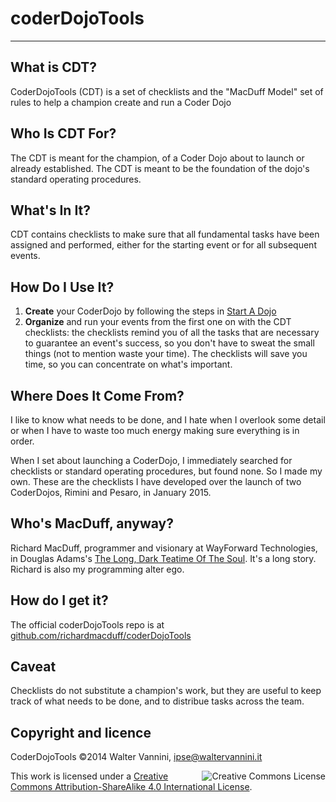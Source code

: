 # coderDojoTools

___ 

## What is CDT?
CoderDojoTools (CDT) is a set of checklists and the "MacDuff Model" set of rules to help a champion create and run a Coder Dojo

## Who Is CDT For?
The CDT is meant for the champion, of a Coder Dojo about to launch or already established. The CDT is meant to be the foundation of the dojo's standard operating procedures.


## What's In It?

CDT contains checklists to make sure that all fundamental tasks have been assigned and performed, either for the starting event or for all subsequent events.

## How Do I Use It?

1. **Create** your CoderDojo by following the steps in [Start A Dojo](https://coderdojo.com/start/)
2. **Organize** and run your events from the first one on with the CDT checklists: the checklists remind you of all the tasks that are necessary to guarantee an event's success, so you don't have to sweat the small things (not to mention waste your time).
The checklists will save you time, so you can concentrate on what's important.


## Where Does It Come From?

I like to know what needs to be done, and I hate when I overlook some detail or when I have to waste too much energy making sure everything is in order.

When I set about launching a CoderDojo, I immediately searched for checklists or standard operating procedures, but found none. So I made my own. These are the checklists I have developed over the launch of two CoderDojos, Rimini and Pesaro, in January 2015.

## Who's MacDuff, anyway?

Richard MacDuff, programmer and visionary at WayForward Technologies, in Douglas Adams's [The Long, Dark Teatime Of The Soul](http://www.amazon.com/Long-Dark-Tea-Time-Soul/dp/0671742515/). It's a long story.
Richard is also my programming alter ego.

## How do I get it?

The official coderDojoTools repo is at [github.com/richardmacduff/coderDojoTools](http://github.com/richardmacduff/coderDojoTools)

## Caveat

Checklists do not substitute a champion's work, but they are useful to keep track of what needs to be done, and to distribue tasks across the team.

## Copyright and licence

CoderDojoTools &copy;2014 Walter Vannini, [ipse@waltervannini.it](ipse@waltervannini.it)


<a rel="license" href="http://creativecommons.org/licenses/by-sa/4.0/"><img alt="Creative Commons License" style="border-width:0" src="https://i.creativecommons.org/l/by-sa/4.0/88x31.png" align="right" /></a>This work is licensed under a <a rel="license" href="http://creativecommons.org/licenses/by-sa/4.0/">Creative Commons Attribution-ShareAlike 4.0 International License</a>.
